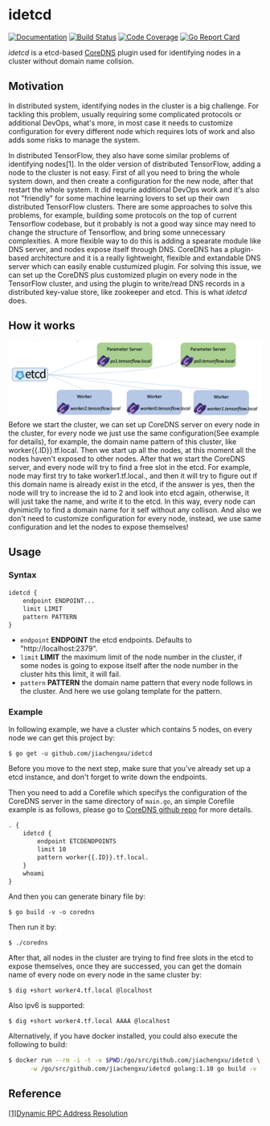 # idetcd
[![Documentation](https://img.shields.io/badge/godoc-reference-blue.svg)](https://godoc.org/github.com/jiachengxu/idetcd/idetcd)
[![Build Status](https://img.shields.io/travis/jiachengxu/idetcd/master.svg?label=build)](https://travis-ci.org/jiachengxu/idetcd)
[![Code Coverage](https://img.shields.io/codecov/c/github/jiachengxu/idetcd/master.svg)](https://codecov.io/github/jiachengxu/idetcd?branch=master)
[![Go Report Card](https://goreportcard.com/badge/github.com/jiachengxu/idetcd)](https://goreportcard.com/report/jiachengxu/idetcd)

*idetcd* is a etcd-based [CoreDNS](https://coredns.io/) plugin used for identifying nodes in a cluster without domain name collsion.

## Motivation
In distributed system, identifying nodes in the cluster is a big challenge. For tackling this problem, usually requiring some complicated protocols or additional DevOps, what's more, in most case it needs to customize configuration for every different node which requires lots of work and also adds some risks to manage the system. 

In distributed TensorFlow, they also have some similar problems of identifying nodes[1]. In the older version of distributed TensorFlow, adding a node to the cluster is not easy. First of all you need to bring the whole system down, and then create a configuration for the new node, after that restart the whole system. It did requrie additional DevOps work and it's also not "friendly" for some machine learning lovers to set up their own distributed TensorFlow clusters. There are some approaches to solve this problems, for example, building some protocols on the top of current Tensorflow codebase, but it probably is not a good way since may need to change the structure of Tensorflow, and bring some unnecessary complexities. A more flexible way to do this is adding a spearate module like DNS server, and nodes expose itself through DNS. CoreDNS has a plugin-based architecture and it is a really lightweight, flexible and extandable DNS server which can easily enable custumized plugin. For solving this issue, we can set up the CoreDNS plus customized plugin on every node in the TensorFlow cluster, and using the plugin to write/read DNS records in a distributed key-value store, like zookeeper and etcd. This is what *idetcd* does.

## How it works
![deploy](https://github.com/jiachengxu/idetcd/blob/master/fig/deploy.png)
Before we start the cluster, we can set up CoreDNS server on every node in the cluster, for every node we just use the same configuration(See example for details), for example, the domain name pattern of this cluster, like worker{{.ID}}.tf.local. Then we start up all the nodes, at this moment all the nodes haven't exposed to other nodes. After that we start the CoreDNS server, and every node will try to find a free slot in the etcd. For example, node may first try to take worker1.tf.local., and then it will try to figure out if this domain name is already exist in the etcd, if the answer is yes, then the node will try to increase the id to 2 and look into etcd again, otherwise, it will just take the name, and write it to the etcd. In this way, every node can dynimiclly to find a domain name for it self without any collison. And also we don't need to customize configuration for every node, instead, we use same configuration and let the nodes to expose themselves!

## Usage

### Syntax

~~~
idetcd {
	endpoint ENDPOINT...
	limit LIMIT
	pattern PATTERN
}
~~~

* `endpoint` **ENDPOINT** the etcd endpoints. Defaults to "http://localhost:2379".
* `limit` **LIMIT** the maximum limit of the node number in the cluster, if some nodes is going to expose itself after the node number in the cluster hits this limit, it will fail.
* `pattern` **PATTERN** the domain name pattern that every node follows in the cluster. And here we use golang template for the pattern.

### Example
In following example, we have a cluster which contains 5 nodes, on every node we can get this project by:
```
$ go get -u github.com/jiachengxu/idetcd
```
Before you move to the next step, make sure that you've already set up a etcd instance, and don't forget to write down the endpoints.

Then you need to add a Corefile which specifys the configuration of the CoreDNS server in the same directory of `main.go`, an simple Corefile example is as follows, please go to [CoreDNS github repo](https://github.com/coredns/coredns) for more details.

 ~~~ corefile
 . {
     idetcd {
         endpoint ETCDENDPOINTS
         limit 10
         pattern worker{{.ID}}.tf.local.
     }
     whoami
 }
 ~~~

And then you can generate binary file by:
```
$ go build -v -o coredns
```

Then run it by:
```
$ ./coredns
```

After that, all nodes in the cluster are trying to find free slots in the etcd to expose themselves, once they are successed, you can get the domain name of every node on every node in the same cluster by:
```
$ dig +short worker4.tf.local @localhost
```
Also ipv6 is supported:
```
$ dig +short worker4.tf.local AAAA @localhost
```

Alternatively, if you have docker installed, you could also execute the following to build:
```sh
$ docker run --rm -i -t -v $PWD:/go/src/github.com/jiachengxu/idetcd \
      -w /go/src/github.com/jiachengxu/idetcd golang:1.10 go build -v -o coredns
```

## Reference
[[1]Dynamic RPC Address Resolution](https://groups.google.com/a/tensorflow.org/forum/#!msg/developers/s8MJ2vqQ1z0/mWoVaAMvCwAJ;context-place=forum/developers)
